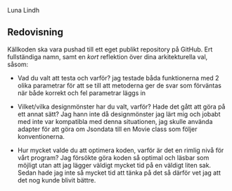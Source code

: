 Luna Lindh

## Redovisning
Källkoden ska vara pushad till ett eget publikt repository på GitHub. Ert fullständiga namn, samt en *kort* reflektion över dina arkitekturella val, såsom:



- Vad du valt att testa och varför?
jag testade båda funktionerna med 2 olika parametrar för att se till att metoderna ger de svar som förväntas när både korrekt och fel parametrar läggs in

- Vilket/vilka designmönster har du valt, varför? Hade det gått att göra på ett annat sätt?
Jag hann inte då designmönster jag lärt mig och jobabt med inte var kompatibla med denna situationen, jag skulle använda adapter för att göra om Jsondata till en Movie class som följer konventionerna.

- Hur mycket valde du att optimera koden, varför är det en rimlig nivå för vårt program?
Jag försökte göra koden så optimal och läsbar som möjligt utan att jag lägger väldigt mycket tid på en väldigt liten sak. Sedan hade jag inte så mycket tid att tänka på det så därför vet jag att det nog kunde blivit bättre.
